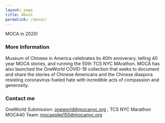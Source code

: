 ```yaml
---
layout: page
title: About
permalink: /about/
---
```


MOCA in 2020!

### More Information

Museum of Chinese in America celebrates its 40th anniverary, telling 40 year MOCA stories, and running the 50th TCS NYC MArathon. MOCA has also launched the OneWorld COVID-19 collection that seeks to document and share the stories of Chinese Americans and the Chinese diaspora resisting coronavirus-fueled hate with incredible acts of compassion and generosity. ⁣⁣

### Contact me

OneWorld Submission:
[oneworld@mocanyc.org](mailto:oneworld@mocanyc.org) 
; TCS NYC Marathon MOCA40 Team:
[mocaspike150@mocanyc.org](mailto:mocaspike150@mocanyc.org)
